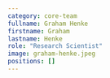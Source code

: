 ```yaml
---
category: core-team
fullname: Graham Henke
firstname: Graham
lastname: Henke
role: "Research Scientist"
image: graham-henke.jpeg
positions: []
---
```

